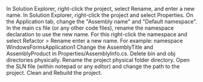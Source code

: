 In Solution Explorer, right-click the project, select Rename, and enter a new name.
In Solution Explorer, right-click the project and select Properties. On the Application tab, change the "Assembly name" and "Default namespace".
In the main cs file (or any other code files), rename the namespace declaration to use the new name. For this right-click the namespace and select Refactor > Rename enter a new name. For example: namespace WindowsFormsApplication1
Change the AssemblyTitle and AssemblyProduct in Properties/AssemblyInfo.cs.
Delete bin and obj directories physically.
Rename the project physical folder directory.
Open the SLN file (within notepad or any editor) and change the path to the project.
Clean and Rebuild the project.